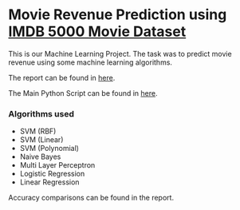 # Movie Revenue Prediction using [IMDB 5000 Movie Dataset](https://www.kaggle.com/deepmatrix/imdb-5000-movie-dataset)

This is our Machine Learning Project. The task was to predict movie revenue using some machine learning algorithms.

The report can be found in [here](https://github.com/saumiko/Movie-Revenue-Prediction/Report.pdf).

The Main Python Script can be found in [here](https://github.com/saumiko/Movie-Revenue-Prediction/Codes/SaveFeatures/Final.py).

### Algorithms used
- SVM (RBF)
- SVM (Linear)
- SVM (Polynomial)
- Naive Bayes
- Multi Layer Perceptron
- Logistic Regression
- Linear Regression

Accuracy comparisons can be found in the report. 